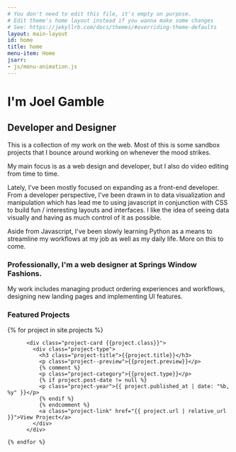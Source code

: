 ```yaml
---
# You don't need to edit this file, it's empty on purpose.
# Edit theme's home layout instead if you wanna make some changes
# See: https://jekyllrb.com/docs/themes/#overriding-theme-defaults
layout: main-layout
id: home
title: home
menu-item: Home
jsarr: 
- js/menu-animation.js
---
```




# I'm Joel Gamble

## Developer and Designer

This is a collection of my work on the web. Most of this is some sandbox projects that I bounce around working on whenever the mood strikes. 

My main focus is as a web design and developer, but I also do video editing from time to time.

Lately, I've been mostly focused on expanding as a front-end developer. From a developer perspective, I've been drawn in to data visualization and manipulation which has lead me to using javascript in conjunction with CSS to build fun / interesting layouts and interfaces. I like the idea of seeing data visually and having as much control of it as possible. 

Aside from Javascript, I've been slowly learning Python as a means to streamline my workflows at my job as well as my daily life. More on this to come.

### Professionally, I'm a web designer at Springs Window Fashions. 

My work includes managing product ordering experiences and workflows, designing new landing pages and implementing UI features.

### Featured Projects


<section class="projects-container">
{% for project in site.projects %}
   
          <div class="project-card {{project.class}}">
            <div class="project-type">
              <h3 class="project-title">{{project.title}}</h3>
              <p class="project--preview">{{project.preview}}</p>
              {% comment %}
              <p class="project-category">{{project.type}}</p>
              {% if project.post-date != null %}
              <p class="project-year">{{ project.published_at | date: "%b, %y" }}</p>
              {% endif %}
              {% endcomment %}
              <a class="project-link" href="{{ project.url | relative_url }}">View Project</a>
            </div>     
          </div>
      
    {% endfor %}
</section>